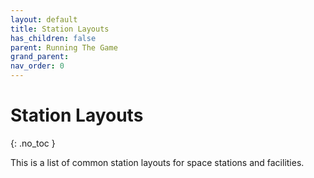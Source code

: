 ```yaml
---
layout: default
title: Station Layouts
has_children: false
parent: Running The Game
grand_parent: 
nav_order: 0
---
```

# Station Layouts
{: .no_toc }

This is a list of common station layouts for space stations and facilities.

